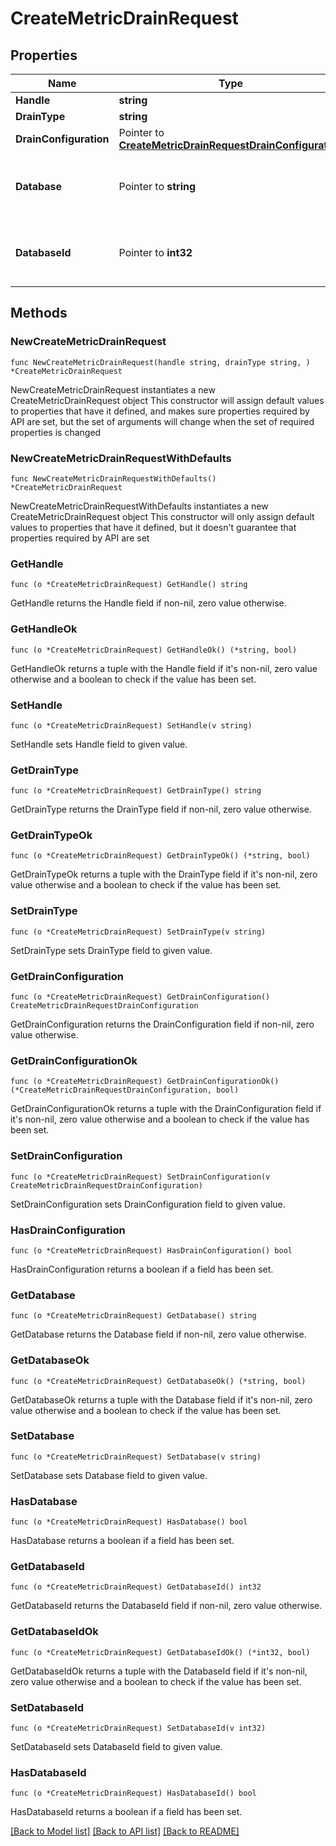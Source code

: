 # CreateMetricDrainRequest

## Properties

Name | Type | Description | Notes
------------ | ------------- | ------------- | -------------
**Handle** | **string** |  | 
**DrainType** | **string** |  | 
**DrainConfiguration** | Pointer to [**CreateMetricDrainRequestDrainConfiguration**](CreateMetricDrainRequestDrainConfiguration.md) |  | [optional] 
**Database** | Pointer to **string** | For Deploy-hosted InfluxDB instances | [optional] 
**DatabaseId** | Pointer to **int32** | For Deploy-hosted InfluxDB instances | [optional] 

## Methods

### NewCreateMetricDrainRequest

`func NewCreateMetricDrainRequest(handle string, drainType string, ) *CreateMetricDrainRequest`

NewCreateMetricDrainRequest instantiates a new CreateMetricDrainRequest object
This constructor will assign default values to properties that have it defined,
and makes sure properties required by API are set, but the set of arguments
will change when the set of required properties is changed

### NewCreateMetricDrainRequestWithDefaults

`func NewCreateMetricDrainRequestWithDefaults() *CreateMetricDrainRequest`

NewCreateMetricDrainRequestWithDefaults instantiates a new CreateMetricDrainRequest object
This constructor will only assign default values to properties that have it defined,
but it doesn't guarantee that properties required by API are set

### GetHandle

`func (o *CreateMetricDrainRequest) GetHandle() string`

GetHandle returns the Handle field if non-nil, zero value otherwise.

### GetHandleOk

`func (o *CreateMetricDrainRequest) GetHandleOk() (*string, bool)`

GetHandleOk returns a tuple with the Handle field if it's non-nil, zero value otherwise
and a boolean to check if the value has been set.

### SetHandle

`func (o *CreateMetricDrainRequest) SetHandle(v string)`

SetHandle sets Handle field to given value.


### GetDrainType

`func (o *CreateMetricDrainRequest) GetDrainType() string`

GetDrainType returns the DrainType field if non-nil, zero value otherwise.

### GetDrainTypeOk

`func (o *CreateMetricDrainRequest) GetDrainTypeOk() (*string, bool)`

GetDrainTypeOk returns a tuple with the DrainType field if it's non-nil, zero value otherwise
and a boolean to check if the value has been set.

### SetDrainType

`func (o *CreateMetricDrainRequest) SetDrainType(v string)`

SetDrainType sets DrainType field to given value.


### GetDrainConfiguration

`func (o *CreateMetricDrainRequest) GetDrainConfiguration() CreateMetricDrainRequestDrainConfiguration`

GetDrainConfiguration returns the DrainConfiguration field if non-nil, zero value otherwise.

### GetDrainConfigurationOk

`func (o *CreateMetricDrainRequest) GetDrainConfigurationOk() (*CreateMetricDrainRequestDrainConfiguration, bool)`

GetDrainConfigurationOk returns a tuple with the DrainConfiguration field if it's non-nil, zero value otherwise
and a boolean to check if the value has been set.

### SetDrainConfiguration

`func (o *CreateMetricDrainRequest) SetDrainConfiguration(v CreateMetricDrainRequestDrainConfiguration)`

SetDrainConfiguration sets DrainConfiguration field to given value.

### HasDrainConfiguration

`func (o *CreateMetricDrainRequest) HasDrainConfiguration() bool`

HasDrainConfiguration returns a boolean if a field has been set.

### GetDatabase

`func (o *CreateMetricDrainRequest) GetDatabase() string`

GetDatabase returns the Database field if non-nil, zero value otherwise.

### GetDatabaseOk

`func (o *CreateMetricDrainRequest) GetDatabaseOk() (*string, bool)`

GetDatabaseOk returns a tuple with the Database field if it's non-nil, zero value otherwise
and a boolean to check if the value has been set.

### SetDatabase

`func (o *CreateMetricDrainRequest) SetDatabase(v string)`

SetDatabase sets Database field to given value.

### HasDatabase

`func (o *CreateMetricDrainRequest) HasDatabase() bool`

HasDatabase returns a boolean if a field has been set.

### GetDatabaseId

`func (o *CreateMetricDrainRequest) GetDatabaseId() int32`

GetDatabaseId returns the DatabaseId field if non-nil, zero value otherwise.

### GetDatabaseIdOk

`func (o *CreateMetricDrainRequest) GetDatabaseIdOk() (*int32, bool)`

GetDatabaseIdOk returns a tuple with the DatabaseId field if it's non-nil, zero value otherwise
and a boolean to check if the value has been set.

### SetDatabaseId

`func (o *CreateMetricDrainRequest) SetDatabaseId(v int32)`

SetDatabaseId sets DatabaseId field to given value.

### HasDatabaseId

`func (o *CreateMetricDrainRequest) HasDatabaseId() bool`

HasDatabaseId returns a boolean if a field has been set.


[[Back to Model list]](../README.md#documentation-for-models) [[Back to API list]](../README.md#documentation-for-api-endpoints) [[Back to README]](../README.md)


